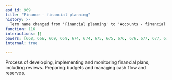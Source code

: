 ```yaml
---
esd_id: 969
title: "Finance - financial planning"
history: >-
  Term name changed from 'Financial planning' to 'Accounts - financial planning' in version 3.00. Name/scope notes changed in version 4.0.1.
function: 116
interactions: []
powers: [668, 668, 669, 669, 674, 674, 675, 675, 676, 676, 677, 677, 678, 678, 679, 679, 691, 691, 2555, 2555, 2686, 2686, 2688, 2688, 2689, 2690, 2699, 2699, 2699, 2699, 2699, 2738, 2814, 2814, 2893, 2893, 2894, 2894, 2895, 2895, 2896, 2896]
internal: true

---
```


Process of developing, implementing and  monitoring financial plans, including reviews. Preparing budgets and managing cash flow and reserves.

